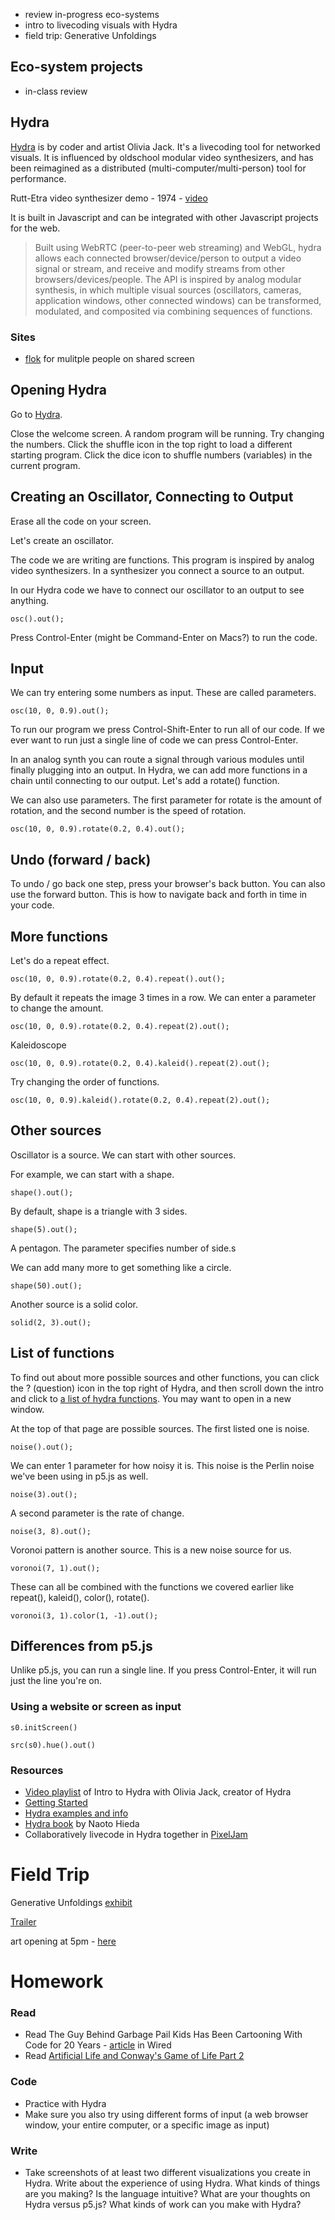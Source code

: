 - review in-progress eco-systems
- intro to livecoding visuals with Hydra
- field trip: Generative Unfoldings


## Eco-system projects

- in-class review

## Hydra

[Hydra](https://hydra.ojack.xyz) is by coder and artist Olivia Jack. It's a livecoding tool for networked visuals. It is influenced by oldschool modular video synthesizers, and has been reimagined as a distributed (multi-computer/multi-person) tool for performance.

Rutt-Etra video synthesizer demo - 1974 - [video](https://www.youtube.com/watch?v=PExbk6RgOo4)

It is built in Javascript and can be integrated with other Javascript projects for the web.

> Built using WebRTC (peer-to-peer web streaming) and WebGL, hydra allows each connected browser/device/person to output a video signal or stream, and receive and modify streams from other browsers/devices/people. The API is inspired by analog modular synthesis, in which multiple visual sources (oscillators, cameras, application windows, other connected windows) can be transformed, modulated, and composited via combining sequences of functions. 


### Sites

- [flok](flok.clic.cf) for mulitple people on shared screen

## Opening Hydra

Go to [Hydra](http://hydra.ojack.xyz). 

Close the welcome screen. A random program will be running. Try changing the numbers. Click the shuffle icon in the top right to load a different starting program. Click the dice icon to shuffle numbers (variables) in the current program.

## Creating an Oscillator, Connecting to Output

Erase all the code on your screen. 

Let's create an oscillator.

The code we are writing are functions. This program is inspired by analog video synthesizers. In a synthesizer you connect a source to an output. 

In our Hydra code we have to connect our oscillator to an output to see anything.

```
osc().out();
```

Press Control-Enter (might be Command-Enter on Macs?) to run the code.

## Input

We can try entering some numbers as input. These are called parameters.

```
osc(10, 0, 0.9).out();
```

To run our program we press Control-Shift-Enter to run all of our code. If we ever want to run just a single line of code we can press Control-Enter.

In an analog synth you can route a signal through various modules until finally plugging into an output. In Hydra, we can add more functions in a chain until connecting to our output. Let's add a rotate() function.

We can also use parameters. The first parameter for rotate is the amount of rotation, and the second number is the speed of rotation.

```
osc(10, 0, 0.9).rotate(0.2, 0.4).out();
```

## Undo (forward / back)

To undo / go back one step, press your browser's back button. You can also use the forward button. This is how to navigate back and forth in time in your code.

## More functions

Let's do a repeat effect.

```
osc(10, 0, 0.9).rotate(0.2, 0.4).repeat().out();
```

By default it repeats the image 3 times in a row. We can enter a parameter to change the amount.

```
osc(10, 0, 0.9).rotate(0.2, 0.4).repeat(2).out();
```
Kaleidoscope

```
osc(10, 0, 0.9).rotate(0.2, 0.4).kaleid().repeat(2).out();
```

Try changing the order of functions.

```
osc(10, 0, 0.9).kaleid().rotate(0.2, 0.4).repeat(2).out();
```

## Other sources

Oscillator is a source. We can start with other sources.

For example, we can start with a shape.

```
shape().out();
```

By default, shape is a triangle with 3 sides.

```
shape(5).out();
```

A pentagon. The parameter specifies number of side.s

We can add many more to get something like a circle.

```
shape(50).out();
```

Another source is a solid color.

```
solid(2, 3).out();
```

## List of functions

To find out about more possible sources and other functions, you can click the ? (question) icon in the top right of Hydra, and then scroll down the intro and click to [a list of hydra functions](https://ojack.xyz/hydra-functions/). You may want to open in a new window.

At the top of that page are possible sources. The first listed one is noise.

```
noise().out();
```

We can enter 1 parameter for how noisy it is. This noise is the Perlin noise we've been using in p5.js as well.

```
noise(3).out();
```

A second parameter is the rate of change.

```
noise(3, 8).out();
```

Voronoi pattern is another source. This is a new noise source for us.

```
voronoi(7, 1).out();
```

These can all be combined with the functions we covered earlier like repeat(), kaleid(), color(), rotate().

```
voronoi(3, 1).color(1, -1).out();
```

## Differences from p5.js

Unlike p5.js, you can run a single line. If you press Control-Enter, it will run just the line you're on.

### Using a website or screen as input

```
s0.initScreen()

src(s0).hue().out()
```


### Resources
- [Video playlist](https://www.youtube.com/watch?list=PLrpQhDxe6xjQIHyvRc1H1__opbgDOdusK&v=7KwFchuio6U&feature=emb_logo) of Intro to Hydra with Olivia Jack, creator of Hydra
- [Getting Started](https://github.com/ojack/hydra#Getting-Started)
- [Hydra examples and info](https://github.com/ojack/hydra/blob/main/examples/README.md)
- [Hydra book](https://hydra-book.naotohieda.com/#/) by Naoto Hieda
- Collaboratively livecode in Hydra together in [PixelJam](http://pixeljam.glitch.me/)

# Field Trip

Generative Unfoldings [exhibit](https://generative-unfoldings.mit.edu/)

[Trailer](https://www.youtube.com/watch?v=2Taf_Mt774Y)

art opening at 5pm - [here](https://unfoldingai.mit.edu/#generative-unfoldings)

# Homework

### Read
- Read The Guy Behind Garbage Pail Kids Has Been Cartooning With Code for 20 Years - [article](https://www.wired.com/2014/08/code-cartooning/) in Wired
- Read [Artificial Life and Conway's Game of Life Part 2](https://makeyourownalgorithmicart.blogspot.com/2018/05/)

### Code
- Practice with Hydra
- Make sure you also try using different forms of input (a web browser window, your entire computer, or a specific image as input)

### Write
- Take screenshots of at least two different visualizations you create in Hydra. Write about the experience of using Hydra. What kinds of things are you making? Is the language intuitive? What are your thoughts on Hydra versus p5.js? What kinds of work can you make with Hydra? 


